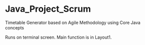 # Java_Project_Scrum
Timetable Generator based on Agile Methodology using Core Java concepts

Runs on terminal screen.
Main function is in Layout1.
